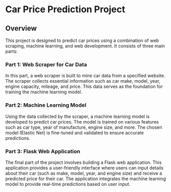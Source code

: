 # Car Price Prediction Project
## Overview
This project is designed to predict car prices using a combination of web scraping, machine learning, and web development. It consists of three main parts:

### Part 1: Web Scraper for Car Data
In this part, a web scraper is built to mine car data from a specified website. The scraper collects essential information such as car make, model, year, engine capacity, mileage, and price. This data serves as the foundation for training the machine learning model.

### Part 2: Machine Learning Model
Using the data collected by the scraper, a machine learning model is developed to predict car prices. The model is trained on various features such as car type, year of manufacture, engine size, and more. The chosen model (Elastic Net) is fine-tuned and validated to ensure accurate predictions.

### Part 3: Flask Web Application
The final part of the project involves building a Flask web application. This application provides a user-friendly interface where users can input details about their car (such as make, model, year, and engine size) and receive a predicted price for their car. The application integrates the machine learning model to provide real-time predictions based on user input.
